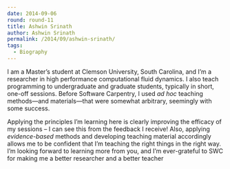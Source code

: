 ```yaml
---
date: 2014-09-06
round: round-11
title: Ashwin Srinath
author: Ashwin Srinath
permalink: /2014/09/ashwin-srinath/
tags:
  - Biography
---
```

I am a Master&#8217;s student at Clemson University, South Carolina, and I&#8217;m a researcher in high performance computational fluid dynamics. I also teach programming to undergraduate and graduate students, typically in short, one-off sessions. Before Software Carpentry, I used *ad hoc* teaching methods&#8212;and materials&#8212;that were somewhat arbitrary, seemingly with some success.

Applying the principles I&#8217;m learning here is clearly improving the efficacy of my sessions &#8211; I can see this from the feedback I receive! Also, applying *evidence-based* methods and developing teaching material accordingly allows me to be confident that I&#8217;m teaching the right things in the right way. I&#8217;m looking forward to learning more from you, and I&#8217;m ever-grateful to SWC for making me a better researcher and a better teacher

&nbsp;
